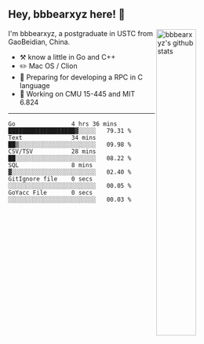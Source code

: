 ## Hey, bbbearxyz here! :wave:

<img align="right" alt="bbbearxyz's github stats" width="40%" src="https://github-readme-stats.vercel.app/api?username=bbbearxyz&show_icons=true">

I'm bbbearxyz, a postgraduate in USTC from GaoBeidian, China.

-   :hammer_and_pick:    know a little in Go and C++
-   :pencil2: Mac OS / Clion
-   :seedling: Preparing for developing a RPC in C language 
-   :thinking: Working on CMU 15-445 and MIT 6.824
---
<!--START_SECTION:waka-->

```text
Go                4 hrs 36 mins   ███████████████████▓░░░░░   79.31 %
Text              34 mins         ██▒░░░░░░░░░░░░░░░░░░░░░░   09.98 %
CSV/TSV           28 mins         ██░░░░░░░░░░░░░░░░░░░░░░░   08.22 %
SQL               8 mins          ▓░░░░░░░░░░░░░░░░░░░░░░░░   02.40 %
GitIgnore file    0 secs          ░░░░░░░░░░░░░░░░░░░░░░░░░   00.05 %
GoYacc File       0 secs          ░░░░░░░░░░░░░░░░░░░░░░░░░   00.03 %
```

<!--END_SECTION:waka-->
